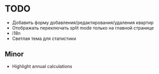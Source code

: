 TODO
====

- Добавить форму добавления/редактирования/удаления квартир
- Отображать переключать split mode только на главной странице
- i18n
- Светлая тема для статистики

## Minor

- Highlight annual calculations
